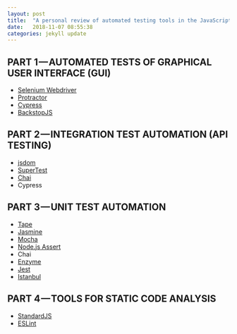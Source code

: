 ```yaml
---
layout: post
title:  "A personal review of automated testing tools in the JavaScript world"
date:   2018-11-07 08:55:38
categories: jekyll update
---
```


## PART 1 — AUTOMATED TESTS OF GRAPHICAL USER INTERFACE (GUI)

- [Selenium Webdriver][1]
- [Protractor][2]
- [Cypress][3]
- [BackstopJS][4]

[1]: https://github.com/SeleniumHQ/selenium/wiki/WebDriverJs
[2]: http://www.protractortest.org/
[3]: https://www.cypress.io/
[4]: https://garris.github.io/BackstopJS/

## PART 2 — INTEGRATION TEST AUTOMATION (API TESTING)

- [jsdom][5]
- [SuperTest][6]
- [Chai][7]
- Cypress

[5]: https://github.com/jsdom/jsdom
[6]: https://www.npmjs.com/package/supertest
[7]: https://www.chaijs.com/

## PART 3 — UNIT TEST AUTOMATION

- [Tape][8]
- [Jasmine][9]
- [Mocha][10]
- [Node.js Assert][11]
- Chai
- [Enzyme][12]
- [Jest][13]
- [Istanbul][14]

[8]: https://github.com/substack/tape
[9]: https://jasmine.github.io/
[10]: https://mochajs.org/
[11]: https://nodejs.org/api/assert.html
[12]: https://github.com/airbnb/enzyme
[13]: https://jestjs.io/
[14]: https://istanbul.js.org/

## PART 4 — TOOLS FOR STATIC CODE ANALYSIS

- [StandardJS][15]
- [ESLint][16]

[15]: https://standardjs.com/
[16]: https://eslint.org/
